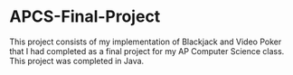 # APCS-Final-Project
This project consists of my implementation of Blackjack and Video Poker that I had completed as a final project for my AP Computer Science class.
This project was completed in Java.
